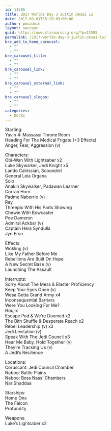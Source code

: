 ```yaml
---
id: 11595
title: 2017 Worlds Day 3 Justin Desai LS
date: 2017-09-01T15:20:03+00:00
author: pwsadmin
layout: swccgpc
guid: https://www.starwarsccg.org/?p=11595
permalink: /2017-worlds-day-3-justin-desai-ls/
bre_add_to_home_carousel:
  - ""
  - ""
bre_carousel_title:
  - ""
  - ""
bre_carousel_link:
  - ""
  - ""
bre_carousel_external_link:
  - ""
  - ""
bre_carousel_slogan:
  - ""
  - ""
categories:
  - Decks
---
```

Starting:  
Yavin 4: Massassi Throne Room  
Heading For The Medical Frigate (+3 Effects)  
Anger, Fear, Aggression (v)

Characters:  
Obi-Wan With Lightsaber x2  
Luke Skywalker, Jedi Knight x5  
Lando Calrissian, Scoundrel  
General Leia Organa  
Solo  
Anakin Skywalker, Padawan Learner  
Corran Horn  
Padme Naberrie (v)  
Rey  
Threepio With His Parts Showing  
Chewie With Bowcaster  
Poe Dameron  
Admiral Ackbar (v)  
Captain Hera Syndulla  
Jyn Erso

Effects:  
Wokling (v)  
Like My Father Before Me  
Rebellions Are Built On Hope  
A New Secret Base (v)  
Launching The Assault

Interrupts:  
Sorry About The Mess & Blaster Proficiency  
Keep Your Eyes Open (v)  
Wesa Gotta Grand Army x4  
Inconsequential Barriers  
Were You Looking For Me?  
Houjix  
Escape Pod & We’re Doomed x2  
The Bith Shuffle & Desperate Reach x2  
Rebel Leadership (v) x3  
Jedi Levitation (v)  
Speak With The Jedi Council x3  
Hear Me Baby, Hold Together (v)  
They’re Tracking Us (v)  
A Jedi’s Resilience

Locations:  
Coruscant: Jedi Council Chamber  
Naboo: Battle Plains  
Naboo: Boss Nass’ Chambers  
Nar Shaddaa

Starships:  
Home One  
The Falcon  
Profundity

Weapons:  
Luke’s Lightsaber x2